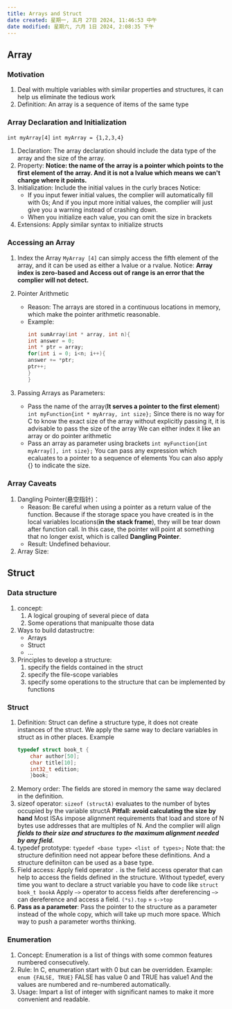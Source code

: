 ```yaml
---
title: Arrays and Struct
date created: 星期一, 五月 27日 2024, 11:46:53 中午
date modified: 星期六, 六月 1日 2024, 2:08:35 下午
---
```


## Array
### Motivation
1. Deal with multiple variables with similar properties and structures, it can help us eliminate the tedious work
2. Definition: An array is a sequence of items of the same type
### Array Declaration and Initialization
`int myArray[4]`
`int myArray = {1,2,3,4}`
1. Declaration:
   The array declaration should include the data type of the array and the size of the array.
2. Property:
   **Notice: the name of the array is a pointer which points to the first element of the array. And it is not a lvalue which means we can't change where it points.**
3. Initialization:
   Include the initial values in the curly braces
   Notice:
   - If you input fewer initial values, the complier will automatically fill with 0s; And if you input more initial values, the complier will just give you a warning instead of crashing down.
   - When you initialize each value, you can omit the size in brackets
4. Extensions: Apply similar syntax to initialize structs


### Accessing an Array
1. Index the Array
   `MyArray [4]` can simply access the fifth element of the array, and it can be used as either a lvalue or a rvalue.
   Notice: **Array index is zero-based and Access out of range is an error that the complier will not detect.**
2. Pointer Arithmetic
   - Reason: The arrays are stored in a continuous locations in memory, which make the pointer arithmetic reasonable.
   - Example:
     ```c
     int sumArray(int * array, int n){
     int answer = 0;
     int * ptr = array;
     for(int i = 0; i<n; i++){
     answer += *ptr;
     ptr++;
     }
     }
     ```

3. Passing Arrays as Parameters:
   - Pass the name of the array(**It serves a pointer to the first element**)
     `int myFunction{int * myArray, int size};`
     Since there is no way for C to know the exact size of the array without explicitly passing it, it is advisable to pass the size of the array
     We can either index it like an array or do pointer arithmetic 
   - Pass an array as parameter using brackets
     `int myFunction{int myArray[], int size};`
     You can pass any expression which ecaluates to a pointer to a sequence of elements
     You can also apply {} to indicate the size.
### Array Caveats
1. Dangling Pointer(悬空指针)：
   - Reason: Be careful when using a pointer as a return value of the function. Because if the storage space you have created is in the local variables locations(**in the stack frame**), they will be tear down after function call. In this case, the pointer will point at something that no longer exist, which is called **Dangling Pointer**.
   - Result: Undefined behaviour.
2. Array Size:
   
   
## Struct
### Data structure
1. concept:
   1. A logical grouping of several piece of data
   2. Some operations that manipualte those data
2. Ways to build datastructre:
   - Arrays
   - Struct
   - ...
3. Principles to develop a structure:
   1. specify the fields contained in the struct
   2. specify the file-scope variables
   3. specify some operations to the structure that can be implemented by functions
### Struct
1. Definition:
   Struct can define a structure type, it does not create instances of the struct. We apply the same way to declare variables in struct as in other places.
   Example
   ```c
   typedef struct book_t {
	   char author[50];
	   char title[10];
	   int32_t edition;
	   }book;
	``` 
2. Memory order:
   The fields are stored in memory the same way declared in the definition.
3. sizeof operator:
   `sizeof (structA)` evaluates to the number of bytes occupied by the variable structA
   **Pitfall: avoid calculating the size by hand**
   Most ISAs impose alignment requirements that load and store of N bytes use addresses that are multiples of N. And the complier will align ***fields to their size and structures to the maximum alignment needed by any field.***
4. typedef prototype:
   `typedef <base type> <list of types>;`
   Note that: the structure definition need not appear before these definitions.
   And a structure definiiton can be used as a base type.
5. Field access:
   Apply field operator
   `.` is the field access operator that can help to access the fields defined in the structure.
   Without typedef, every time you want to declare a struct variable you have to code like `struct book_t bookA`
   Apply `—>` operator to access fields after dereferencing
   `—>` can dereference and access a field. `(*s).top` = `s->top`
6. **Pass as a parameter**:
   Pass the pointer to the structure as a parameter instead of the whole copy, which will take up much more space.
   Which way to push a parameter worths thinking.
### Enumeration
1. Concept:
   Enumeration is a list of things with some common features numbered consecutively.
2. Rule:
   In C, enumeration start with 0 but can be overridden.
   Example: `enum {FALSE, TRUE}` FALSE has value 0 and TRUE has value1
   And the values are numbered and re-numbered automatically.
3. Usage:
   Impart a list of integer with significant names to make it more convenient and readable.

